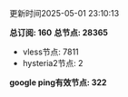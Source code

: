 更新时间2025-05-01 23:10:13

**总订阅: 160**
**总节点: 28365**
- vless节点: 7811
- hysteria2节点: 2

**google ping有效节点: 322**
